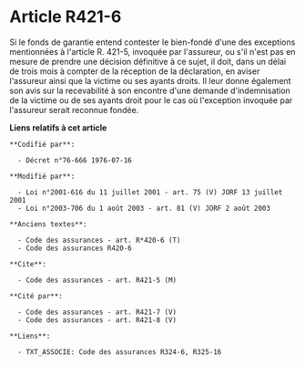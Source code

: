 # Article R421-6

Si le fonds de garantie entend contester le bien-fondé d'une des exceptions mentionnées à l'article R. 421-5, invoquée par
l'assureur, ou s'il n'est pas en mesure de prendre une décision définitive à ce sujet, il doit, dans un délai de trois mois à
compter de la réception de la déclaration, en aviser l'assureur ainsi que la victime ou ses ayants droits. Il leur donne
également son avis sur la recevabilité à son encontre d'une demande d'indemnisation de la victime ou de ses ayants droit pour
le cas où l'exception invoquée par l'assureur serait reconnue fondée.

**Liens relatifs à cet article**

	**Codifié par**:

	  - Décret n°76-666 1976-07-16

	**Modifié par**:

	  - Loi n°2001-616 du 11 juillet 2001 - art. 75 (V) JORF 13 juillet 2001
	  - Loi n°2003-706 du 1 août 2003 - art. 81 (V) JORF 2 août 2003

	**Anciens textes**:

	  - Code des assurances - art. R*420-6 (T)
	  - Code des assurances R420-6

	**Cite**:

	  - Code des assurances - art. R421-5 (M)

	**Cité par**:

	  - Code des assurances - art. R421-7 (V)
	  - Code des assurances - art. R421-8 (V)

	**Liens**:

	  - TXT_ASSOCIE: Code des assurances R324-6, R325-16
